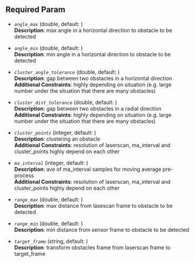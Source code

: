 ## Required Param

- *`angle_max`* (double, default: )  
  **Description**:  max angle in a horizontal direction to obstacle to be detected  

- *`angle_min`* (double, default: )  
  **Description**:  min angle in a horizontal direction to obstacle to be detected  

- *`cluster_angle_tolerance`* (double, default: )  
  **Description**:  gap between two obstacles in a horizontal direction  
  **Additional Constraints**: highly depending on situation (e.g. large number under the situation that there are many obstacles) 

- *`cluster_dist_tolerance`* (double, default: )  
  **Description**:  gap between two obstacles in a radial direction  
  **Additional Constraints**: highly depending on situation (e.g. large number under the situation that there are many obstacles) 

- *`cluster_points`* (integer, default: )  
  **Description**:  clustering an obstacle  
  **Additional Constraints**: resolution of laserscan, ma_interval and cluster_points highly depend on each other 

- *`ma_interval`* (integer, default: )  
  **Description**:  ave of ma_interval samples for moving average pre-process  
  **Additional Constraints**: resolution of laserscan, ma_interval and cluster_points highly depend on each other 

<!-- - *`qos_overrides./parameter_events.publisher.depth`* (integer, default: )  
  **Description**:  qos policy {depth} for publisher {/parameter_events}  
  **Read Only**: true

- *`qos_overrides./parameter_events.publisher.durability`* (string, default: )  
  **Description**:  qos policy {durability} for publisher {/parameter_events}  
  **Read Only**: true

- *`qos_overrides./parameter_events.publisher.history`* (string, default: )  
  **Description**:  qos policy {history} for publisher {/parameter_events}  
  **Read Only**: true

- *`qos_overrides./parameter_events.publisher.reliability`* (string, default: )  
  **Description**:  qos policy {reliability} for publisher {/parameter_events}  
  **Read Only**: true -->

- *`range_max`* (double, default: )  
  **Description**:  max distance from lasescan frame to obstacle to be detected  

- *`range_min`* (double, default: )  
  **Description**:  min distance from sensor frame to obstacle to be detected  

- *`target_frame`* (string, default: )  
  **Description**:  transform obstacles frame from laserscan frame to target_frame  

<!-- - *`use_sim_time`* (boolean, default: )  
  **Description**:    -->

